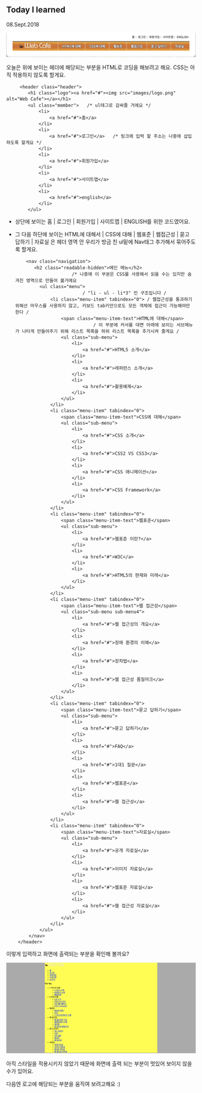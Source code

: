 ## Today I learned

08.Sept.2018



![Alt text](images/header.png)


오늘은 위에 보이는 헤더에 해당되는 부분을 HTML로 코딩을 해보려고 해요. CSS는 아직 적용하지 않도록 할게요.

    
		 <header class="header">
            <h1 class="logo"><a href="#"><img src="images/logo.png" alt="Web Cafe"></a></h1>
            <ul class="member">   /* ul태그로 감싸줄 거에요 */
                <li>
                    <a href="#">홈</a>
                </li>
                <li>
                    <a href="#">로그인</a>   /* 링크에 입력 할 주소는 나중에 삽입하도록 할게요 */
                </li>
                <li>
                    <a href="#">회원가입</a>
                </li>
                <li>
                    <a href="#">사이트맵</a>
                </li>
                <li>
                    <a href="#">english</a>
                </li>
            </ul>
            
            
 * 상단에 보이는 홈 | 로그인 | 회원가입 | 사이트맵 | ENGLISH를 위한 코드였어요.

           
 * 그 다음 하단에 보이는 HTML에 대해서 | CSS에 대해 | 웹표준 | 웹접근성 | 묻고 답하기 | 자료실 은 헤더 영역 안 우리가 방금 친 ul밑에 Nav태그 추가해서 묶어주도록 할게요.

    
   
  		   <nav class="navigation">  
              <h2 class="readable-hidden">메인 메뉴</h2> 
              				/* 나중에 이 부분은 CSS를 사용해서 읽을 수는 있지만 숨겨진 영역으로 만들어 볼거에요
                <ul class="menu">
                				/ "li - ul - li*3" 인 구조입니다 /
                    <li class="menu-item" tabindex="0"> / 웹접근성을 통과하기 위해선 마우스를 사용하지 않고, 키보드 tab키만으로도 모든 객체에 접근이 가능해야만 한다 /
                        <span class="menu-item-text">HTML에 대해</span> 
                        			/ 이 부분에 커서를 대면 아래에 보이는 서브메뉴가 나타게 만들어주기 위해 리스트 목록을 하위 리스트 목록을 추가시켜 줄게요 /  
                        <ul class="sub-menu">
                            <li>
                                <a href="#">HTML5 소개</a>
                            </li>
                            <li>
                                <a href="#">레퍼런스 소개</a>
                            </li>
                            <li>
                                <a href="#">활용예제</a>
                            </li>
                        </ul>
                    </li>
                    <li class="menu-item" tabindex="0">   
                        <span class="menu-item-text">CSS에 대해</span>
                        <ul class="sub-menu">
                            <li>
                                <a href="#">CSS 소개</a>
                            </li>
                            <li>
                                <a href="#">CSS2 VS CSS3</a>
                            </li>
                            <li>
                                <a href="#">CSS 애니메이션</a>
                            </li>
                            <li>
                                <a href="#">CSS Framework</a>
                            </li>
                        </ul>
                    </li>
                    <li class="menu-item" tabindex="0">
                        <span class="menu-item-text">웹표준</span>
                        <ul class="sub-menu">
                            <li>
                                <a href="#">웹표준 이란?</a>
                            </li>
                            <li>
                                <a href="#">W3C</a>
                            </li>
                            <li>
                                <a href="#">HTML5의 현재와 미래</a>
                            </li>
                        </ul>
                    </li>
                    <li class="menu-item" tabindex="0">
                        <span class="menu-item-text">웹 접근성</span>
                        <ul class="sub-menu sub-menu4">
                            <li>
                                <a href="#">웹 접근성의 개요</a>
                            </li>
                            <li>
                                <a href="#">장애 환경의 이해</a>
                            </li>
                            <li>
                                <a href="#">장차법</a>
                            </li>
                            <li>
                                <a href="#">웹 접근성 품질마크</a>
                            </li>
                        </ul>
                    </li>
                    <li class="menu-item" tabindex="0">
                        <span class="menu-item-text">묻고 답하기</span>
                        <ul class="sub-menu">
                            <li>
                                <a href="#">묻고 답하기</a>
                            </li>
                            <li>
                                <a href="#">FAQ</a>
                            </li>
                            <li>
                                <a href="#">1대1 질문</a>
                            </li>
                            <li>
                                <a href="#">웹표준</a>
                            </li>
                            <li>
                                <a href="#">웹 접근성</a>
                            </li>
                        </ul>
                    </li>
                    <li class="menu-item" tabindex="0">
                        <span class="menu-item-text">자료실</span>
                        <ul class="sub-menu">
                            <li>
                                <a href="#">공개 자료실</a>
                            </li>
                            <li>
                                <a href="#">이미지 자료실</a>
                            </li>
                            <li>
                                <a href="#">웹표준 자료실</a>
                            </li>
                            <li>
                                <a href="#">웹 접근성 자료실</a>
                            </li>
                        </ul>
                    </li>
                </ul>
            </nav>
        </header>
        
        
        

이렇게 입력하고 화면에 출력되는 부분을 확인해 볼까요?

![Alt text](images/header_first.png)
 
 
아직 스타일을 적용시키지 않았기 때문에 화면에 출력 되는 부분이 멋있어 보이지 않을 수가 있어요.

다음엔 로고에 해당되는 부분을 움직여 보려고해요 :)




        
  
